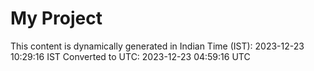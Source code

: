 # My Project

This content is dynamically generated in Indian Time (IST): 2023-12-23 10:29:16 IST
Converted to UTC: 2023-12-23 04:59:16 UTC
